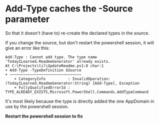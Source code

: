 # Add-Type caches the -Source parameter

So that it doesn't (have to) re-create the declared types in the source. 

If you change the source, but don't restart the powershell session, it will give an error like this:

    Add-Type : Cannot add type. The type name 'TodayILearned.ReadmeGenerator' already exists.
    At C:\Projects\til\UpdateReadme.ps1:8 char:1
    + Add-Type -TypeDefinition $Source
    + ~~~~~~~~~~~~~~~~~~~~~~~~~~~~~~~~
        + CategoryInfo          : InvalidOperation: (TodayILearned.ReadmeGenerator:String) [Add-Type], Exception
        + FullyQualifiedErrorId : TYPE_ALREADY_EXISTS,Microsoft.PowerShell.Commands.AddTypeCommand

It's most likely because the type is directly added the one AppDomain in use by the powershell session.

**Restart the powershell session to fix**
